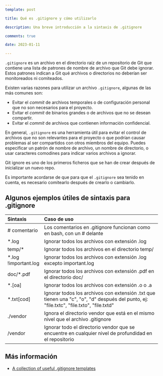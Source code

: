 ```yaml
---
template: post

title: Qué es .gitignore y cómo utilizarlo

description: Una breve introducción a la sintaxis de .gitignore

comments: true

date: 2023-01-11

---
```


<style type="text/css">
	pre {background-color: #303030; color: #ddd;}
	.blue {color: lightblue;}
	.green {color: lightgreen;}
	.pink {color:pink;}
	article td {
		text-align: left !important;
	}
</style>

`.gitignore` es un archivo en el directorio raíz de un repositorio de Git que contiene una lista de patrones de nombre de archivo que Git debe ignorar. Estos patrones indican a Git qué archivos o directorios no deberían ser monitoreados ni comiteados.

Existen varias razones para utilizar un archivo `.gitignore`, algunas de las más comunes son:

- Evitar el *commit* de archivos temporales o de configuración personal que no son necesarios para el proyecto.
- Evitar el *commit* de binarios grandes o de archivos que no se desean compartir.
- Evitar el *commit* de archivos que contienen información confidencial.

En general, `.gitignore` es una herramienta útil para evitar el control de archivos que no son relevantes para el proyecto o que podrían causar problemas al ser compartidos con otros miembros del equipo. Puedes especificar un patrón de nombre de archivo, un nombre de directorio, o usar caracteres comodines para indicar varios archivos a ignorar.

Git ignore es uno de los primeros ficheros que se han de crear después de inicializar un nuevo repo.

Es importante acordarse de que para que el `.gitignore` sea tenido en cuenta, es necesario comitearlo después de crearlo o cambiarlo.

## Algunos ejemplos útiles de sintaxis para .gitignore

|         Sintaxis        |                                                               Caso de uso                                                               |
|:------------------------|:----------------------------------------------------------------------------------------------------------------------------------------|
| # comentario            | Los comentarios en .gitignore funcionan como en bash, con un # delante                                                                  |
| *.log                   | Ignorar todos los archivos con extensión .log                                                                                           |
| temp/*                  | Ignorar todos los archivos en el directorio temp/                                                                                       |
| *.log<br>!important.log | Ignorar todos los archivos con extensión .log excepto important.log                                                                     |
| doc/*.pdf               | Ignorar todos los archivos con extensión .pdf en el directorio doc/                                                                     |
| *.[oa]                  | Ignorar todos los archivos con extensión .o o .a                                                                                        |
| *.txt[cod]              | Ignorar todos los archivos con extensión .txt que tienen una "c", "o", "d" después del punto, ej: "file.txtc", "file.txto", "file.txtd" |
| ./vendor                | Ignora el directorio vendor que está en el mismo nivel que el archivo .gitignore                                                        |
| /vendor                 | Ignorar todo el directorio vendor que se encuentre en cualquier nivel de profundidad en el repositorio                                  |                              |


## Más información

- [A collection of useful .gitignore templates](https://github.com/github/gitignore)